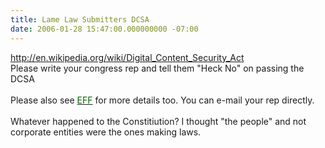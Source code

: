 ```yaml
---
title: Lame Law Submitters DCSA
date: 2006-01-28 15:47:00.000000000 -07:00
---
```

<a href="http://en.wikipedia.org/wiki/Digital_Content_Security_Act">http://en.wikipedia.org/wiki/Digital_Content_Security_Act</a><br />Please write your congress rep and tell them "Heck No" on passing the DCSA<br /><br />Please also see <a href="www.eff.org"><a href="http://www.eff.org"><span style="COLOR: rgb(0,102,0);" >EFF</span></a> </a>for more details too. You can e-mail your rep directly.<br /><br />Whatever happened to the Constitiution? I thought "the people" and not corporate entities were the ones making laws.
